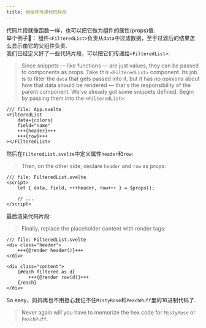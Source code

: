 ```yaml
---
title: 给组件传递代码片段
---
```


代码片段就像函数一样，也可以把它做为组件的属性(props)值.  
举个例子🌰：
组件`<FilteredList>`负责从`data`中过滤数据，至于过滤后的结果怎么显示由它的父组件负责.  
我们已经定义好了一些代码片段，可以把它们传递给`<FilteredList>`:  
> Since snippets — like functions — are just values, they can be passed to components as props.
> Take this `<FilteredList>` component. Its job is to filter the `data` that gets passed into it, but it has no opinions about how that data should be rendered — that's the responsibility of the parent component.
> We've already got some snippets defined. Begin by passing them into the `<FilteredList>`:

```svelte
/// file: App.svelte
<FilteredList
	data={colors}
	field="name"
	+++{header}+++
	+++{row}+++
></FilteredList>
```

然后在`FilteredList.svelte`中定义属性`header`和`row`:  
> Then, on the other side, declare `header` and `row` as props:

```svelte
/// file: FilteredList.svelte
<script>
	let { data, field, +++header, row+++ } = $props();

	// ...
</script>
```

最后渲染代码片段: 
> Finally, replace the placeholder content with render tags:

```svelte
/// file: FilteredList.svelte
<div class="header">
	+++{@render header()}+++
</div>

<div class="content">
	{#each filtered as d}
		+++{@render row(d)}+++
	{/each}
</div>
```

So easy，妈妈再也不用担心我记不住`MistyRose`和`PeachPuff`里的16进制代码了. 
> Never again will you have to memorize the hex code for `MistyRose` or `PeachPuff`.
